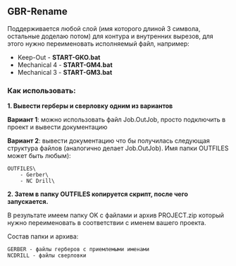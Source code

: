 ## GBR-Rename

Поддерживается любой слой (имя которого длиной 3 символа, остальные доделаю потом) для контура и внутренних вырезов, для этого нужно переименовать исполняемый файл, например:
- Keep-Out - **START-GKO.bat**
- Mechanical 4 - **START-GM4.bat**
- Mechanical 3 - **START-GM3.bat**

### Как использовать:
**1. Вывести герберы и сверловку одним из вариантов**

**Вариант 1**: можно использовать файл Job.OutJob, просто подключить в проект и вывести документацию

**Вариант 2**: вывести документацию что бы получилась следующая структура файлов (аналогично делает Job.OutJob). Имя папки OUTFILES может быть любым):

    OUTFILES\
        - Gerber\
        - NC Drill\

**2. Затем в папку OUTFILES копируется скрипт, после чего запускается.**

В результате имеем папку OK с файлами и архив PROJECT.zip который нужно переименовать в соответствии с именем вашего проекта.

Состав папки и архива:

    GERBER - файлы герберов с приемлемыми именами
    NCDRILL - файлы сверловки